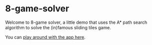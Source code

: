 # 8-game-solver

Welcome to 8-game solver, a little demo that uses the A* path search algorithm to solve the (in)famous sliding tiles game.

You can [play around with the app here](https://8-game-solver.netlify.app/).
